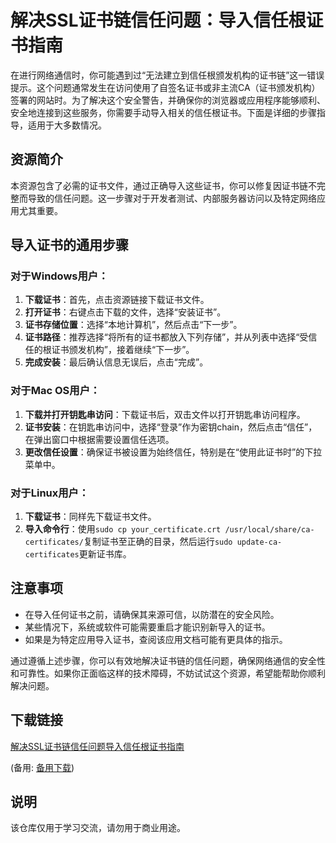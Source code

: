 # 解决SSL证书链信任问题：导入信任根证书指南

在进行网络通信时，你可能遇到过“无法建立到信任根颁发机构的证书链”这一错误提示。这个问题通常发生在访问使用了自签名证书或非主流CA（证书颁发机构）签署的网站时。为了解决这个安全警告，并确保你的浏览器或应用程序能够顺利、安全地连接到这些服务，你需要手动导入相关的信任根证书。下面是详细的步骤指导，适用于大多数情况。

## 资源简介

本资源包含了必需的证书文件，通过正确导入这些证书，你可以修复因证书链不完整而导致的信任问题。这一步骤对于开发者测试、内部服务器访问以及特定网络应用尤其重要。

## 导入证书的通用步骤

### 对于Windows用户：

1. **下载证书**：首先，点击资源链接下载证书文件。
2. **打开证书**：右键点击下载的文件，选择“安装证书”。
3. **证书存储位置**：选择“本地计算机”，然后点击“下一步”。
4. **证书路径**：推荐选择“将所有的证书都放入下列存储”，并从列表中选择“受信任的根证书颁发机构”，接着继续“下一步”。
5. **完成安装**：最后确认信息无误后，点击“完成”。

### 对于Mac OS用户：

1. **下载并打开钥匙串访问**：下载证书后，双击文件以打开钥匙串访问程序。
2. **证书安装**：在钥匙串访问中，选择“登录”作为密钥chain，然后点击“信任”，在弹出窗口中根据需要设置信任选项。
3. **更改信任设置**：确保证书被设置为始终信任，特别是在“使用此证书时”的下拉菜单中。

### 对于Linux用户：

1. **下载证书**：同样先下载证书文件。
2. **导入命令行**：使用`sudo cp your_certificate.crt /usr/local/share/ca-certificates/`复制证书至正确的目录，然后运行`sudo update-ca-certificates`更新证书库。

## 注意事项

- 在导入任何证书之前，请确保其来源可信，以防潜在的安全风险。
- 某些情况下，系统或软件可能需要重启才能识别新导入的证书。
- 如果是为特定应用导入证书，查阅该应用文档可能有更具体的指示。

通过遵循上述步骤，你可以有效地解决证书链的信任问题，确保网络通信的安全性和可靠性。如果你正面临这样的技术障碍，不妨试试这个资源，希望能帮助你顺利解决问题。

## 下载链接
[解决SSL证书链信任问题导入信任根证书指南](https://pan.quark.cn/s/6dad6e0434e2) 

(备用: [备用下载](https://pan.baidu.com/s/1j5QqhizyO7xK9B4IVFbblw?pwd=1234))

## 说明

该仓库仅用于学习交流，请勿用于商业用途。
